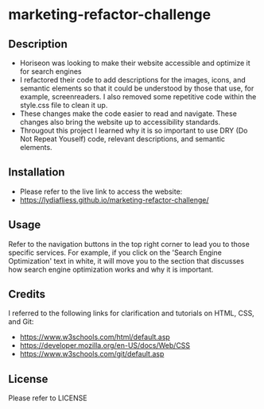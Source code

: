 # marketing-refactor-challenge

## Description

- Horiseon was looking to make their website accessible and optimize it for search engines
- I refactored their code to add descriptions for the images, icons, and semantic elements so that it could be understood by those that use, for example, screenreaders.
I also removed some repetitive code within the style.css file to clean it up.
- These changes make the code easier to read and navigate. These changes also bring the website up to accessibility standards.
- Througout this project I learned why it is so important to use DRY (Do Not Repeat Youself) code, relevant descriptions, and semantic elements.


## Installation

- Please refer to the live link to access the website:
- https://lydiafliess.github.io/marketing-refactor-challenge/

## Usage

Refer to the navigation buttons in the top right corner to lead you to those specific services. For example, if you click on the 'Search Engine Optimization' text in white, it will move you to the section that discusses how search engine optimization works and why it is important. 

## Credits

I referred to the following links for clarification and tutorials on HTML, CSS, and Git:

- https://www.w3schools.com/html/default.asp
- https://developer.mozilla.org/en-US/docs/Web/CSS
- https://www.w3schools.com/git/default.asp

## License

Please refer to LICENSE